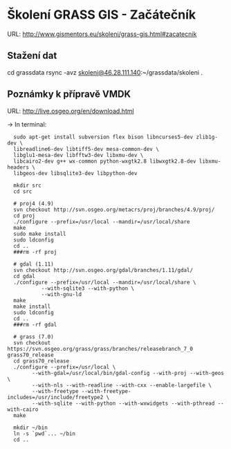 Školení GRASS GIS - Začátečník
==============================

URL: http://www.gismentors.eu/skoleni/grass-gis.html#zacatecnik

Stažení dat
-----------

cd grassdata
rsync -avz skoleni@46.28.111.140:~/grassdata/skoleni .

Poznámky k přípravě VMDK
------------------------

URL:  http://live.osgeo.org/en/download.html

-> In terminal:

      sudo apt-get install subversion flex bison libncurses5-dev zlib1g-dev \
      libreadline6-dev libtiff5-dev mesa-common-dev \
      libglu1-mesa-dev libfftw3-dev libxmu-dev \
      libcairo2-dev g++ wx-common python-wxgtk2.8 libwxgtk2.8-dev libxmu-headers \
      libgeos-dev libsqlite3-dev libpython-dev
   
      mkdir src
      cd src

      # proj4 (4.9)
      svn checkout http://svn.osgeo.org/metacrs/proj/branches/4.9/proj/
      cd proj
      ./configure --prefix=/usr/local --mandir=/usr/local/share
      make
      sudo make install
      sudo ldconfig
      cd ..
      ###rm -rf proj
      
      # gdal (1.11)
      svn checkout http://svn.osgeo.org/gdal/branches/1.11/gdal/
      cd gdal
      ./configure --prefix=/usr/local --mandir=/usr/local/share \
               --with-sqlite3 --with-python \
               --with-gnu-ld 
      make
      make install
      sudo ldconfig
      cd ..
      ###rm -rf gdal
      
      # grass (7.0)
      svn checkout https://svn.osgeo.org/grass/grass/branches/releasebranch_7_0 grass70_release
      cd grass70_release
      ./configure --prefix=/usr/local \
            --with-gdal=/usr/local/bin/gdal-config --with-proj --with-geos \
            --with-nls --with-readline --with-cxx --enable-largefile \
            --with-freetype --with-freetype-includes=/usr/include/freetype2 \
            --with-sqlite --with-python --with-wxwidgets --with-pthread --with-cairo
      make
      
      mkdir ~/bin
      ln -s `pwd`... ~/bin
      cd ..